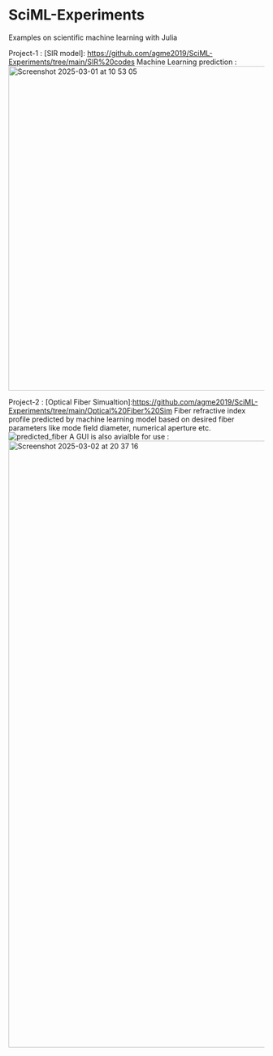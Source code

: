 # SciML-Experiments
Examples on scientific machine learning with Julia

Project-1 : 
[SIR model]: https://github.com/agme2019/SciML-Experiments/tree/main/SIR%20codes
Machine Learning prediction :
<img width="639" alt="Screenshot 2025-03-01 at 10 53 05" src="https://github.com/user-attachments/assets/6dd585f5-8e62-4cd0-b9a3-af3a8b303900" />

Project-2 : 
[Optical Fiber Simualtion]:https://github.com/agme2019/SciML-Experiments/tree/main/Optical%20Fiber%20Sim
Fiber refractive index profile predicted by machine learning model based on desired fiber parameters like mode field diameter, numerical aperture etc.
![predicted_fiber](https://github.com/user-attachments/assets/a7236174-a55a-4247-9c8d-84f71ebbd2e0)
A GUI is also avialble for use :
<img width="1195" alt="Screenshot 2025-03-02 at 20 37 16" src="https://github.com/user-attachments/assets/7f6450fb-d7b4-436b-933c-450a2fea5268" />


